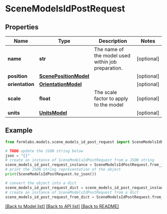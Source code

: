# SceneModelsIdPostRequest


## Properties

Name | Type | Description | Notes
------------ | ------------- | ------------- | -------------
**name** | **str** | The name of the model used within job preparation. | [optional] 
**position** | [**ScenePositionModel**](ScenePositionModel.md) |  | [optional] 
**orientation** | [**OrientationModel**](OrientationModel.md) |  | [optional] 
**scale** | **float** | The scale factor to apply to the model | [optional] 
**units** | [**UnitsModel**](UnitsModel.md) |  | [optional] 

## Example

```python
from formlabs.models.scene_models_id_post_request import SceneModelsIdPostRequest

# TODO update the JSON string below
json = "{}"
# create an instance of SceneModelsIdPostRequest from a JSON string
scene_models_id_post_request_instance = SceneModelsIdPostRequest.from_json(json)
# print the JSON string representation of the object
print(SceneModelsIdPostRequest.to_json())

# convert the object into a dict
scene_models_id_post_request_dict = scene_models_id_post_request_instance.to_dict()
# create an instance of SceneModelsIdPostRequest from a dict
scene_models_id_post_request_from_dict = SceneModelsIdPostRequest.from_dict(scene_models_id_post_request_dict)
```
[[Back to Model list]](../README.md#documentation-for-models) [[Back to API list]](../README.md#documentation-for-api-endpoints) [[Back to README]](../README.md)


